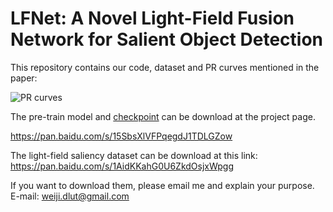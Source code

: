 # LFNet: A Novel Light-Field Fusion Network for Salient Object Detection
This repository contains our code, dataset and PR curves mentioned in the paper: 

![PR curves](https://github.com/jiwei0921/LFNet-salient-object-detection-on-light-field/blob/master/PR_curve.jpg)

The pre-train model and [checkpoint](https://pan.baidu.com/s/1OhLXzuIsPRzRSnW-57m-Ng) can be download at the project page.

https://pan.baidu.com/s/15SbsXlVFPqegdJ1TDLGZow 

The light-field saliency dataset can be download at this link: https://pan.baidu.com/s/1AidKKahG0U6ZkdOsjxWpgg

If you want to download them, please email me and explain your purpose. 
E-mail: weiji.dlut@gmail.com
